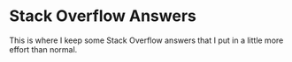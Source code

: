 # Stack Overflow Answers

This is where I keep some Stack Overflow answers that I put in a little more effort than normal.
